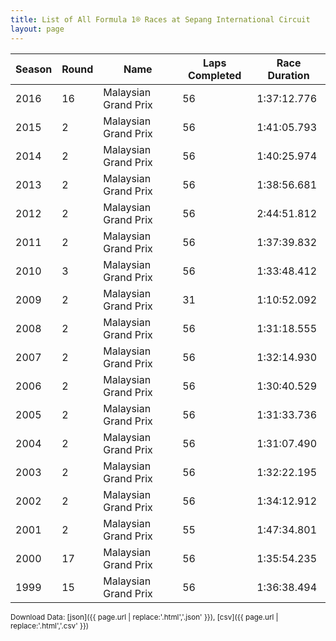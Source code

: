 ```yaml
---
title: List of All Formula 1® Races at Sepang International Circuit
layout: page
---
```


| Season | Round | Name | Laps Completed | Race Duration |
|--|--|--|--|--|
| 2016 | 16 | Malaysian Grand Prix | 56 | 1:37:12.776 |
| 2015 | 2 | Malaysian Grand Prix | 56 | 1:41:05.793 |
| 2014 | 2 | Malaysian Grand Prix | 56 | 1:40:25.974 |
| 2013 | 2 | Malaysian Grand Prix | 56 | 1:38:56.681 |
| 2012 | 2 | Malaysian Grand Prix | 56 | 2:44:51.812 |
| 2011 | 2 | Malaysian Grand Prix | 56 | 1:37:39.832 |
| 2010 | 3 | Malaysian Grand Prix | 56 | 1:33:48.412 |
| 2009 | 2 | Malaysian Grand Prix | 31 | 1:10:52.092 |
| 2008 | 2 | Malaysian Grand Prix | 56 | 1:31:18.555 |
| 2007 | 2 | Malaysian Grand Prix | 56 | 1:32:14.930 |
| 2006 | 2 | Malaysian Grand Prix | 56 | 1:30:40.529 |
| 2005 | 2 | Malaysian Grand Prix | 56 | 1:31:33.736 |
| 2004 | 2 | Malaysian Grand Prix | 56 | 1:31:07.490 |
| 2003 | 2 | Malaysian Grand Prix | 56 | 1:32:22.195 |
| 2002 | 2 | Malaysian Grand Prix | 56 | 1:34:12.912 |
| 2001 | 2 | Malaysian Grand Prix | 55 | 1:47:34.801 |
| 2000 | 17 | Malaysian Grand Prix | 56 | 1:35:54.235 |
| 1999 | 15 | Malaysian Grand Prix | 56 | 1:36:38.494 |

<small>Download Data: [json]({{ page.url | replace:'.html','.json' }}), [csv]({{ page.url | replace:'.html','.csv' }})</small>
